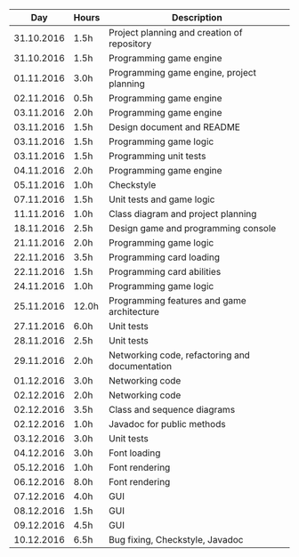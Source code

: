 Day        | Hours | Description
-----------|-------|-------------
31.10.2016 | 1.5h  | Project planning and creation of repository
31.10.2016 | 1.5h  | Programming game engine
01.11.2016 | 3.0h  | Programming game engine, project planning
02.11.2016 | 0.5h  | Programming game engine
03.11.2016 | 2.0h  | Programming game engine
03.11.2016 | 1.5h  | Design document and README
03.11.2016 | 1.5h  | Programming game logic
03.11.2016 | 1.5h  | Programming unit tests
04.11.2016 | 2.0h  | Programming game engine
05.11.2016 | 1.0h  | Checkstyle
07.11.2016 | 1.5h  | Unit tests and game logic
11.11.2016 | 1.0h  | Class diagram and project planning
18.11.2016 | 2.5h  | Design game and programming console
21.11.2016 | 2.0h  | Programming game logic
22.11.2016 | 3.5h  | Programming card loading
22.11.2016 | 1.5h  | Programming card abilities
24.11.2016 | 1.0h  | Programming game logic
25.11.2016 | 12.0h | Programming features and game architecture
27.11.2016 | 6.0h  | Unit tests
28.11.2016 | 2.5h  | Unit tests
29.11.2016 | 2.0h  | Networking code, refactoring and documentation
01.12.2016 | 3.0h  | Networking code
02.12.2016 | 2.0h  | Networking code
02.12.2016 | 3.5h  | Class and sequence diagrams
02.12.2016 | 1.0h  | Javadoc for public methods
03.12.2016 | 3.0h  | Unit tests
04.12.2016 | 3.0h  | Font loading
05.12.2016 | 1.0h  | Font rendering
06.12.2016 | 8.0h  | Font rendering
07.12.2016 | 4.0h  | GUI
08.12.2016 | 1.5h  | GUI
09.12.2016 | 4.5h  | GUI
10.12.2016 | 6.5h  | Bug fixing, Checkstyle, Javadoc
